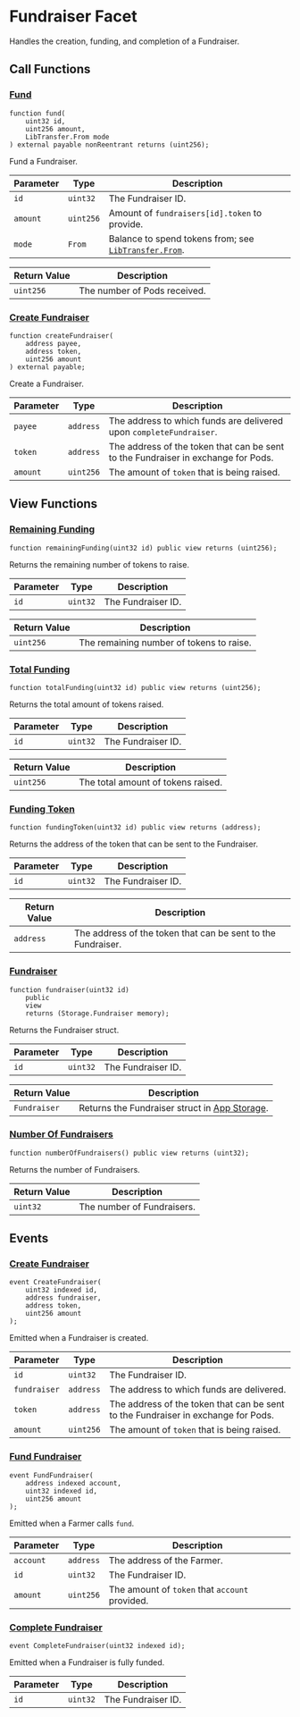 # Fundraiser Facet

Handles the creation, funding, and completion of a Fundraiser.

## Call Functions

### [Fund](https://github.com/BeanstalkFarms/Beanstalk/blob/f0e29aae99ddca90085d8dfdc990cff88451d357/protocol/contracts/farm/facets/FundraiserFacet.sol#L40)

```solidity
function fund(
    uint32 id,
    uint256 amount,
    LibTransfer.From mode
) external payable nonReentrant returns (uint256);
```

Fund a Fundraiser.

| Parameter | Type      | Description                                                                                  |
|-----------|-----------|----------------------------------------------------------------------------------------------|
| `id`      | `uint32`  | The Fundraiser ID.                                                                           |
| `amount`  | `uint256` | Amount of `fundraisers[id].token` to provide.                                                |
| `mode`    | `From`    | Balance to spend tokens from; see [`LibTransfer.From`](../../overview/internal-balances.md). |

| Return Value | Description                  |
|--------------|------------------------------|
| `uint256`    | The number of Pods received. |

### [Create Fundraiser](https://github.com/BeanstalkFarms/Beanstalk/blob/f0e29aae99ddca90085d8dfdc990cff88451d357/protocol/contracts/farm/facets/FundraiserFacet.sol#L74)

```solidity
function createFundraiser(
    address payee,
    address token,
    uint256 amount
) external payable;
```

Create a Fundraiser.

| Parameter | Type      | Description                                                                       |
|-----------|-----------|-----------------------------------------------------------------------------------|
| `payee`   | `address` | The address to which funds are delivered upon `completeFundraiser`.               |
| `token`   | `address` | The address of the token that can be sent to the Fundraiser in exchange for Pods. |
| `amount`  | `uint256` | The amount of `token` that is being raised.                                       |

## View Functions

### [Remaining Funding](https://github.com/BeanstalkFarms/Beanstalk/blob/f0e29aae99ddca90085d8dfdc990cff88451d357/protocol/contracts/farm/facets/FundraiserFacet.sol#L95)

```solidity
function remainingFunding(uint32 id) public view returns (uint256);
```

Returns the remaining number of tokens to raise.

| Parameter | Type     | Description        |
|-----------|----------|--------------------|
| `id`      | `uint32` | The Fundraiser ID. |

| Return Value | Description                              |
|--------------|------------------------------------------|
| `uint256`    | The remaining number of tokens to raise. |

### [Total Funding](https://github.com/BeanstalkFarms/Beanstalk/blob/f0e29aae99ddca90085d8dfdc990cff88451d357/protocol/contracts/farm/facets/FundraiserFacet.sol#L99)

```solidity
function totalFunding(uint32 id) public view returns (uint256);
```

Returns the total amount of tokens raised.

| Parameter | Type     | Description        |
|-----------|----------|--------------------|
| `id`      | `uint32` | The Fundraiser ID. |

| Return Value | Description                        |
|--------------|------------------------------------|
| `uint256`    | The total amount of tokens raised. |

### [Funding Token](https://github.com/BeanstalkFarms/Beanstalk/blob/f0e29aae99ddca90085d8dfdc990cff88451d357/protocol/contracts/farm/facets/FundraiserFacet.sol#L103)

```solidity
function fundingToken(uint32 id) public view returns (address);
```

Returns the address of the token that can be sent to the Fundraiser.

| Parameter | Type     | Description        |
|-----------|----------|--------------------|
| `id`      | `uint32` | The Fundraiser ID. |

| Return Value | Description                                                  |
|--------------|--------------------------------------------------------------|
| `address`    | The address of the token that can be sent to the Fundraiser. |

### [Fundraiser](https://github.com/BeanstalkFarms/Beanstalk/blob/f0e29aae99ddca90085d8dfdc990cff88451d357/protocol/contracts/farm/facets/FundraiserFacet.sol#L107)

```solidity
function fundraiser(uint32 id)
    public
    view
    returns (Storage.Fundraiser memory);
```

Returns the Fundraiser struct.

| Parameter | Type     | Description        |
|-----------|----------|--------------------|
| `id`      | `uint32` | The Fundraiser ID. |

| Return Value | Description                                                                    |
|--------------|--------------------------------------------------------------------------------|
| `Fundraiser` | Returns the Fundraiser struct in [App Storage](../../overview/app-storage.md). |

### [Number Of Fundraisers](https://github.com/BeanstalkFarms/Beanstalk/blob/f0e29aae99ddca90085d8dfdc990cff88451d357/protocol/contracts/farm/facets/FundraiserFacet.sol#L115)

```solidity
function numberOfFundraisers() public view returns (uint32);
```

Returns the number of Fundraisers.

| Return Value | Description                |
|--------------|----------------------------|
| `uint32`     | The number of Fundraisers. |

## Events

### [Create Fundraiser](https://github.com/BeanstalkFarms/Beanstalk/blob/f0e29aae99ddca90085d8dfdc990cff88451d357/protocol/contracts/farm/facets/FundraiserFacet.sol#L23) <a href="#event-create-fundraiser" id="event-create-fundraiser"></a>

```solidity
event CreateFundraiser(
    uint32 indexed id,
    address fundraiser,
    address token,
    uint256 amount
);
```

Emitted when a Fundraiser is created.

| Parameter    | Type      | Description                                                                       |
|--------------|-----------|-----------------------------------------------------------------------------------|
| `id`         | `uint32`  | The Fundraiser ID.                                                                |
| `fundraiser` | `address` | The address to which funds are delivered.                                         |
| `token`      | `address` | The address of the token that can be sent to the Fundraiser in exchange for Pods. |
| `amount`     | `uint256` | The amount of `token` that is being raised.                                       |

### [Fund Fundraiser](https://github.com/BeanstalkFarms/Beanstalk/blob/f0e29aae99ddca90085d8dfdc990cff88451d357/protocol/contracts/farm/facets/FundraiserFacet.sol#L29) <a href="#event-fund-fundraiser" id="event-fund-fundraiser"></a>

```solidity
event FundFundraiser(
    address indexed account,
    uint32 indexed id,
    uint256 amount
);
```

Emitted when a Farmer calls `fund`.

| Parameter | Type      | Description                                    |
|-----------|-----------|------------------------------------------------|
| `account` | `address` | The address of the Farmer.                     |
| `id`      | `uint32`  | The Fundraiser ID.                             |
| `amount`  | `uint256` | The amount of `token` that `account` provided. |

### [Complete Fundraiser](https://github.com/BeanstalkFarms/Beanstalk/blob/f0e29aae99ddca90085d8dfdc990cff88451d357/protocol/contracts/farm/facets/FundraiserFacet.sol#L34) <a href="#event-complete-fundraiser" id="event-complete-fundraiser"></a>

```solidity
event CompleteFundraiser(uint32 indexed id);
```

Emitted when a Fundraiser is fully funded.

| Parameter | Type     | Description        |
|-----------|----------|--------------------|
| `id`      | `uint32` | The Fundraiser ID. |
